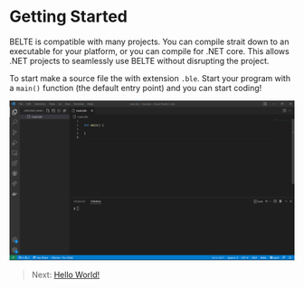 # Getting Started

BELTE is compatible with many projects. You can compile strait down to an executable for your platform, or you can compile for .NET core.
This allows .NET projects to seamlessly use BELTE without disrupting the project.

To start make a source file the with extension `.ble`. Start your program with a `main()` function (the default entry point) and you can start coding!


<img src="img/empty_main.png" alt="belte" width="800"/>

> Next: [Hello World!](Tutorial/HelloWorld.md)
